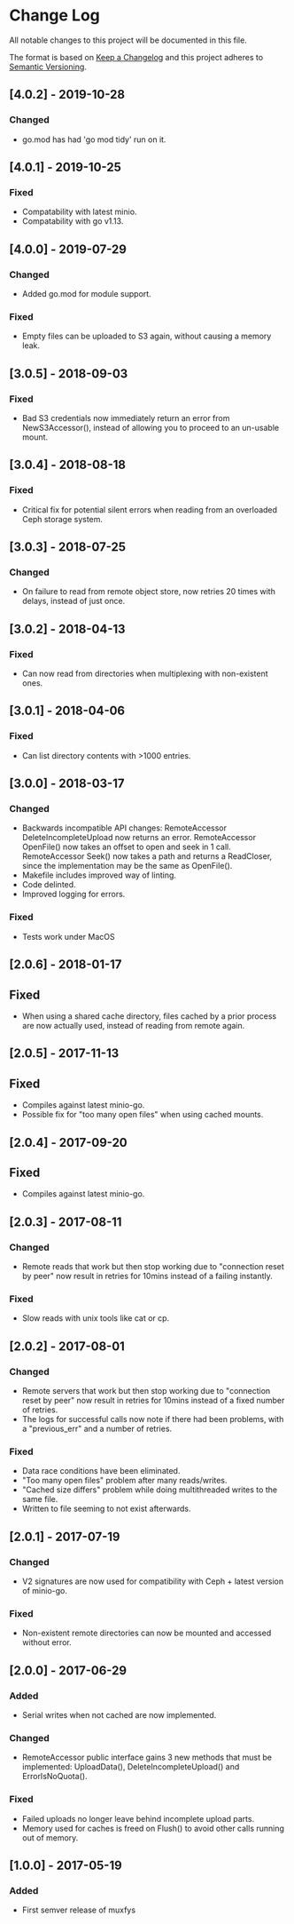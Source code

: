 # Change Log
All notable changes to this project will be documented in this file.

The format is based on [Keep a Changelog](http://keepachangelog.com/) and this
project adheres to [Semantic Versioning](http://semver.org/).


## [4.0.2] - 2019-10-28
### Changed
- go.mod has had 'go mod tidy' run on it.


## [4.0.1] - 2019-10-25
### Fixed
- Compatability with latest minio.
- Compatability with go v1.13.


## [4.0.0] - 2019-07-29
### Changed
- Added go.mod for module support.

### Fixed
- Empty files can be uploaded to S3 again, without causing a memory leak.


## [3.0.5] - 2018-09-03
### Fixed
- Bad S3 credentials now immediately return an error from NewS3Accessor(),
  instead of allowing you to proceed to an un-usable mount.


## [3.0.4] - 2018-08-18
### Fixed
- Critical fix for potential silent errors when reading from an overloaded
  Ceph storage system.


## [3.0.3] - 2018-07-25
### Changed
- On failure to read from remote object store, now retries 20 times with delays,
  instead of just once.


## [3.0.2] - 2018-04-13
### Fixed
- Can now read from directories when multiplexing with non-existent ones.


## [3.0.1] - 2018-04-06
### Fixed
- Can list directory contents with >1000 entries.


## [3.0.0] - 2018-03-17
### Changed
- Backwards incompatible API changes: RemoteAccessor DeleteIncompleteUpload now
returns an error. RemoteAccessor OpenFile() now takes an offset to open and seek
in 1 call. RemoteAccessor Seek() now takes a path and returns a ReadCloser,
since the implementation may be the same as OpenFile().
- Makefile includes improved way of linting.
- Code delinted.
- Improved logging for errors.

### Fixed
- Tests work under MacOS


## [2.0.6] - 2018-01-17
## Fixed
- When using a shared cache directory, files cached by a prior process are now
  actually used, instead of reading from remote again.


## [2.0.5] - 2017-11-13
## Fixed
- Compiles against latest minio-go.
- Possible fix for "too many open files" when using cached mounts.


## [2.0.4] - 2017-09-20
## Fixed
- Compiles against latest minio-go.


## [2.0.3] - 2017-08-11
### Changed
- Remote reads that work but then stop working due to "connection reset by
  peer" now result in retries for 10mins instead of a failing instantly.

### Fixed
- Slow reads with unix tools like cat or cp.


## [2.0.2] - 2017-08-01
### Changed
- Remote servers that work but then stop working due to "connection reset by
  peer" now result in retries for 10mins instead of a fixed number of retries.
- The logs for successful calls now note if there had been problems, with a
  "previous_err" and a number of retries.

### Fixed
- Data race conditions have been eliminated.
- "Too many open files" problem after many reads/writes.
- "Cached size differs" problem while doing multithreaded writes to the same
  file.
- Written to file seeming to not exist afterwards.


## [2.0.1] - 2017-07-19
### Changed
- V2 signatures are now used for compatibility with Ceph + latest version of
  minio-go.

### Fixed
- Non-existent remote directories can now be mounted and accessed without error.


## [2.0.0] - 2017-06-29
### Added
- Serial writes when not cached are now implemented.

### Changed
- RemoteAccessor public interface gains 3 new methods that must be implemented:
  UploadData(), DeleteIncompleteUpload() and ErrorIsNoQuota().

### Fixed
- Failed uploads no longer leave behind incomplete upload parts.
- Memory used for caches is freed on Flush() to avoid other calls running out of
  memory.


## [1.0.0] - 2017-05-19
### Added
- First semver release of muxfys
